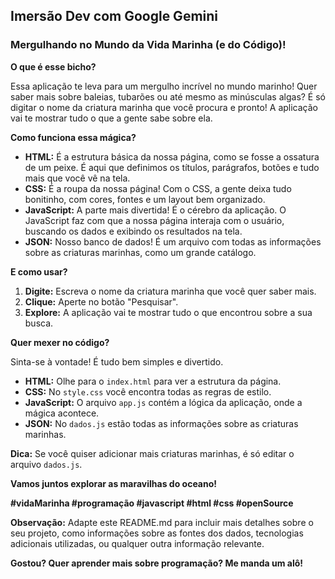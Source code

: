 ## **Imersão Dev com Google Gemini**

###  **Mergulhando no Mundo da Vida Marinha (e do Código)!**

**O que é esse bicho?**

Essa aplicação te leva para um mergulho incrível no mundo marinho!  Quer saber mais sobre baleias, tubarões ou até mesmo as minúsculas algas? É só digitar o nome da criatura marinha que você procura e pronto! A aplicação vai te mostrar tudo o que a gente sabe sobre ela.

**Como funciona essa mágica?**

* **HTML:** É a estrutura básica da nossa página, como se fosse a ossatura de um peixe. É aqui que definimos os títulos, parágrafos, botões e tudo mais que você vê na tela.
* **CSS:** É a roupa da nossa página! Com o CSS, a gente deixa tudo bonitinho, com cores, fontes e um layout bem organizado.
* **JavaScript:** A parte mais divertida! É o cérebro da aplicação. O JavaScript faz com que a nossa página interaja com o usuário, buscando os dados e exibindo os resultados na tela.
* **JSON:** Nosso banco de dados! É um arquivo com todas as informações sobre as criaturas marinhas, como um grande catálogo.

**E como usar?**

1. **Digite:** Escreva o nome da criatura marinha que você quer saber mais.
2. **Clique:** Aperte no botão "Pesquisar".
3. **Explore:** A aplicação vai te mostrar tudo o que encontrou sobre a sua busca.

**Quer mexer no código?**

Sinta-se à vontade! É tudo bem simples e divertido. 
* **HTML:** Olhe para o `index.html` para ver a estrutura da página.
* **CSS:** No `style.css` você encontra todas as regras de estilo.
* **JavaScript:** O arquivo `app.js` contém a lógica da aplicação, onde a mágica acontece.
* **JSON:** No `dados.js` estão todas as informações sobre as criaturas marinhas.

**Dica:** Se você quiser adicionar mais criaturas marinhas, é só editar o arquivo `dados.js`.

**Vamos juntos explorar as maravilhas do oceano!** 

**#vidaMarinha #programação #javascript #html #css #openSource**

**Observação:** Adapte este README.md para incluir mais detalhes sobre o seu projeto, como informações sobre as fontes dos dados, tecnologias adicionais utilizadas, ou qualquer outra informação relevante. 

**Gostou? Quer aprender mais sobre programação? Me manda um alô!** 
